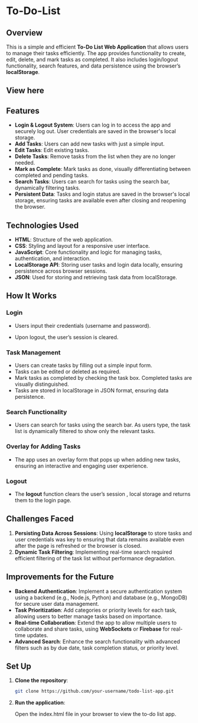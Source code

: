 # To-Do-List


## Overview
This is a simple and efficient **To-Do List Web Application** that allows users to manage their tasks efficiently. The app provides functionality to create, edit, delete, and mark tasks as completed. It also includes  login/logout functionality, search features, and data persistence using the browser’s **localStorage**.
## View here  
## Features
- **Login & Logout System**: Users can log in to access the app and securely log out. User credentials are saved in the browser's local storage.
- **Add Tasks**: Users can add new tasks with just a simple input.
- **Edit Tasks**: Edit existing tasks.
- **Delete Tasks**: Remove tasks from the list when they are no longer needed.
- **Mark as Complete**: Mark tasks as done, visually differentiating between completed and pending tasks.
- **Search Tasks**: Users can search for tasks using the search bar, dynamically filtering tasks.
- **Persistent Data**: Tasks and login status are saved in the browser's local storage, ensuring tasks are available even after closing and reopening the browser.

## Technologies Used
- **HTML**: Structure of the web application.
- **CSS**: Styling and layout for a responsive user interface.
- **JavaScript**: Core functionality and logic for managing tasks, authentication, and interaction.
- **LocalStorage API**: Storing user tasks and login data locally, ensuring persistence across browser sessions.
- **JSON**: Used for storing and retrieving task data from localStorage.

## How It Works

### Login 
- Users input their credentials (username and password).

- Upon logout, the user’s session is cleared.

### Task Management
- Users can create tasks by filling out a simple input form.
- Tasks can be edited or deleted as required.
- Mark tasks as completed by checking the task box. Completed tasks are visually distinguished.
- Tasks are stored in localStorage in JSON format, ensuring data persistence.

### Search Functionality
- Users can search for tasks using the search bar. As users type, the task list is dynamically filtered to show only the relevant tasks.

### Overlay for Adding Tasks
- The app uses an overlay form that pops up when adding new tasks, ensuring an interactive and engaging user experience.

### Logout
- The **logout** function clears the user’s session , local storage and returns them to the login page.

## Challenges Faced
1. **Persisting Data Across Sessions**: Using **localStorage** to store tasks and user credentials was key to ensuring that data remains available even after the page is refreshed or the browser is closed.
2. **Dynamic Task Filtering**: Implementing real-time search required efficient filtering of the task list without performance degradation.

## Improvements for the Future
- **Backend Authentication**: Implement a secure authentication system using a backend (e.g., Node.js, Python) and database (e.g., MongoDB) for secure user data management.
- **Task Prioritization**: Add categories or priority levels for each task, allowing users to better manage tasks based on importance.
- **Real-time Collaboration**: Extend the app to allow multiple users to collaborate and share tasks, using **WebSockets** or **Firebase** for real-time updates.
- **Advanced Search**: Enhance the search functionality with advanced filters such as by due date, task completion status, or priority level.

## Set Up

1. **Clone the repository**:
   ```bash
   git clone https://github.com/your-username/todo-list-app.git

2. **Run the application**:

   Open the index.html file in your browser to view the to-do list app.
